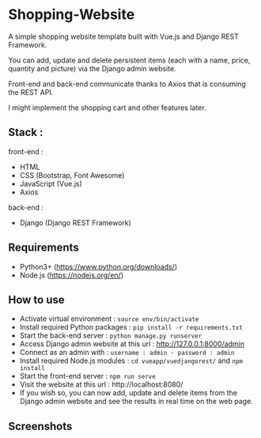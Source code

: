 # Shopping-Website

A simple shopping website template built with Vue.js and Django REST Framework.

You can add, update and delete persistent items (each with a name, price, quantity and picture) via the Django admin website.

Front-end and back-end communicate thanks to Axios that is consuming the REST API.

I might implement the shopping cart and other features later.

## Stack :

front-end :
- HTML
- CSS (Bootstrap, Font Awesome)
- JavaScript (Vue.js)
- Axios

back-end :
- Django (Django REST Framework)

## Requirements

- Python3+ (https://www.python.org/downloads/)
- Node.js (https://nodejs.org/en/)

## How to use

- Activate virtual environment : `source env/bin/activate`
- Install required Python packages : `pip install -r requirements.txt`
- Start the back-end server : `python manage.py runserver`
- Access Django admin website at this url : http://127.0.0.1:8000/admin
- Connect as an admin with : `username : admin - password : admin`
- Install required Node.js modules : `cd vueapp/vuedjangorest/` and `npm install`
- Start the front-end server : `npm run serve`
- Visit the website at this url : http://localhost:8080/
- If you wish so, you can now add, update and delete items from the Django admin website and see the results in real time on the web page.

## Screenshots

